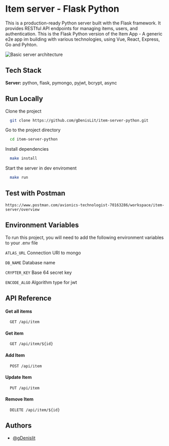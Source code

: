 
# Item server - Flask Python

This is a production-ready Python server built with the Flask framework. It provides RESTful API endpoints for managing items, users, and authentication. This is the Flask Python version of the Item App - A generic e2e app im building with various technologies, using Vue, React, Express, Go and Pyhton.


![Basic server architecture](https://res.cloudinary.com/dokgseqgj/image/upload/v1683823793/item-server-architecture_ojhwhg.png)


## Tech Stack

**Server:** python, flask, pymongo, pyjwt, bcrypt, async


## Run Locally

Clone the project

```bash
  git clone https://github.com/gDenisLit/item-server-python.git
```

Go to the project directory

```bash
  cd item-server-python
```

Install dependencies

```bash
  make install
```

Start the server in dev enviroment

```bash
  make run
```

## Test with Postman

```Workspace url
https://www.postman.com/avionics-technologist-70163286/workspace/item-server/overview
```

## Environment Variables

To run this project, you will need to add the following environment variables to your .env file

`ATLAS_URL`
Connection URI to mongo

`DB_NAME`
Database name

`CRYPTER_KEY`
Base 64 secret key

`ENCODE_ALGO`
Algorithm type for jwt

## API Reference

#### Get all items

```http
  GET /api/item
```

#### Get item

```http
  GET /api/item/${id}
```

#### Add Item

```http
  POST /api/item
```
#### Update Item

```http
  PUT /api/item
```
#### Remove Item
```http
  DELETE /api/item/${id}
```


## Authors

- [@gDenislit](https://www.github.com/gDenislit)

